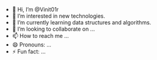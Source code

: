 - 👋 Hi, I’m @Vinit01r
- 👀 I’m interested in new technologies.
- 🌱 I’m currently learning data structures and algorithms.
- 💞️ I’m looking to collaborate on ...
- 📫 How to reach me ...
- 😄 Pronouns: ...
- ⚡ Fun fact: ...

<!---
Vinit01r/Vinit01r is a ✨ special ✨ repository because its `README.md` (this file) appears on your GitHub profile.
You can click the Preview link to take a look at your changes.
--->
